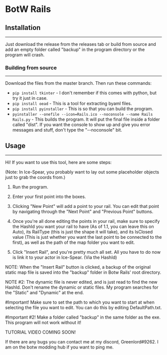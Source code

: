 # BotW Rails

## Installation
-------------

Just download the release from the releases tab or build from source and add an empty folder called "backup" in the program directory or the program will crash.

### Building from source
--------------------
Download the files from the master branch. Then run these commands:
- ```pip install tkinter``` - I don't remember if this comes with python, but try it just in case.
- ```pip install oead``` - This is a tool for extracting byaml files.
- ```pip install pyinstaller``` - This is so that you can build the program.
- ```pyinstaller --onefile --icon=Rails.ico --noconsole --name Rails Rails.py``` - This builds the program. It will put the final file inside a folder called "dist". If you want the console to show up and give you error messages and stuff, don't type the "--noconsole" bit.

## Usage
-------

Hi! If you want to use this tool, here are some steps:

(Note: In Ice-Spear, you probably want to lay out some placeholder objects just to grab the coords from.)

1. Run the program.

2. Enter your first point into the boxes. 

3. Clicking "New Point" will add a point to your rail. You can edit that point by navigating through the "Next Point" and "Previous Point" buttons.

4. Once you're all done editing the points in your rail, make sure to specify the HashId you want your rail to have (As of 1.1, you can leave this on Auto), 
its RailType (this is just the shape it will take), and its IsClosed value (This is just whether you want the last point to be connected to the first), 
as well as the path of the map folder you want to edit.

5. Click "Insert Rail", and you're pretty much all set. All you have to do now is link it to your actor in Ice-Spear. (Via the HashId)

NOTE: When the "Insert Rail" button is clicked, a backup of the original static map file is saved into the "backup" folder in Botw Rails' root directory.

NOTE #2: The dynamic file is never edited, and is just read to find the new HashId. Don't rename the dynamic or static files. My program searches for the "Static" and "Dynamic" at the end.

#Important!
Make sure to set the path to which you want to start at when selecting the file you want to edit. You can do this by editing DefaultPath.txt.

#Important #2! 
Make a folder called "backup" in the same folder as the exe. This program will not work without it!


TUTORIAL VIDEO COMING SOON!


If there are any bugs you can contact me at my discord, Greenlord#9262. I am on the botw modding hub if you want to ping me.
